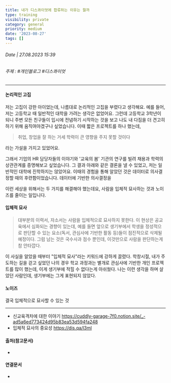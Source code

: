 ```yaml
---
title: 내가 디스콰이엇에 합류하는 이유는 뭘까
type: training
visibility: private
category: general
priority: medium
date: '2023-08-27'
tags: []
---
```

###### Date | 27.08.2023 15:39
###### 주제 : #개인블로그 #디스콰이엇 
---
#### 논리적인 고집
저는 고집이 강한 아이었는데, 나름대로 논리적인 고집을 부렸다고 생각해요.
예를 들어, 저는 고등학교 때 일반적인 대학을 가려는 생각은 없었어요. 그런데 고등학교 3학년이 되니 주변 모든 친구들이 입시에 전념하기 시작하는 것을 보고 나도 내 다짐을 더 견고히 하기 위해 움직여야겠구나 싶었습니다. 이때 짧은 프로젝트를 하나 했는데,
> 취업, 창업을 잘 하는 거세 학력이 큰 영향을 주지 못할 것이다

라는 가설을 가지고 있었어요.

그래서 기업의 HR 담당자들의 이야기와 '교육의 봄' 기관의 연구를 빌려 채용과 학력의 상관관계를 증명해보고 싶었습니다. 그 결과 아래와 같은 결론을 낼 수 있었고, 저는 일반적인 대학에 진학하지는 않았어요.
이때의 경험을 통해 알았던 것은 데이터로 의사결정할 때의 후련함이었습니다. 데이터에 기반한 의사결정을 





이런 세상을 위해서는 두 가지를 해결해야 했는데요, 사람을 입체적 묘사하는 것과 노이즈를 줄이는 일입니다.
#### 입체적 묘사
> 대부분의 이력서, 자소서는 사람을 입체적으로 묘사하지 못한다. 이 현상은 공교육에서 심화되는 경향이 있는데, 예를 들면 앞으로 생기부에서 학생을 정성적으로 판단할 수 있는 요소(독서, 관심사에 기반한 활동 등)들이 점진적으로 삭제될 예정이다. 그럼 남는 것은 국수사과 점수 뿐인데, 이것만으로 사람을 판단하는게 참 안타깝다.

이 사실을 알았을 때부터 "입체적 묘사"라는 키워드에 강하게 끌렸다. 학창시절, 내가 주도하는 길을 걷고 싶었던 나의 경우 학교 과정과는 별개로 관심사에 기반한 개인 프로젝트를 많이 했는데, 이게 생기부에 적힐 수 없다는게 아쉬웠다. 나는 이런 생각을 하며 살았던 사람인데, 생기부에는 그게 표현되지 않았다.




#### 노이즈




결국 입체적으로 묘사할 수 있는 것







---
- 신교육격차에 대한 이야기
https://cuddly-garage-7f0.notion.site/_-ad5a6ed773424d95b83ea53d594fa248
- 입체적 묘사의 중요성
https://dis.qa/l3ml













#### 출처(참고문서)
-  

#### 연결문서
- 

